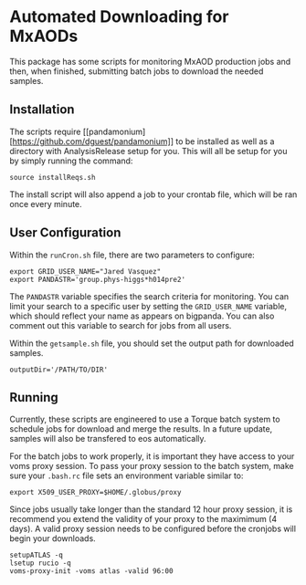 # Automated Downloading for MxAODs 
This package has some scripts for monitoring MxAOD production jobs and then, when finished, submitting batch jobs to download the needed samples. 

## Installation
The scripts require [[pandamonium][https://github.com/dguest/pandamonium]] to be installed as well as a directory with AnalysisRelease setup for you. This will all be setup for you by simply running the command:
```
source installReqs.sh 
```
The install script will also append a job to your crontab file, which will be ran once every minute.

## User Configuration
Within the `runCron.sh` file, there are two parameters to configure:
```
export GRID_USER_NAME="Jared Vasquez"
export PANDASTR='group.phys-higgs*h014pre2'
```

The `PANDASTR` variable specifies the search criteria for monitoring. You can limit your search to a specific user by setting the `GRID_USER_NAME` variable, which should reflect your name as appears on bigpanda. You can also comment out this variable to search for jobs from all users. 

Within the `getsample.sh` file, you should set the output path for downloaded samples.
```
outputDir='/PATH/TO/DIR'
```

## Running
Currently, these scripts are engineered to use a Torque batch system to schedule jobs for download and merge the results. In a future update, samples will also be transfered to eos automatically.

For the batch jobs to work properly, it is important they have access to your voms proxy session. 
To pass your proxy session to the batch system, make sure your `.bash.rc` file sets an environment variable similar to:
```
export X509_USER_PROXY=$HOME/.globus/proxy
```

Since jobs usually take longer than the standard 12 hour proxy session, it is recommend you extend the validity of your proxy to the maximimum (4 days). A valid proxy session needs to be configured before the cronjobs will begin your downloads.
```
setupATLAS -q
lsetup rucio -q
voms-proxy-init -voms atlas -valid 96:00
```

